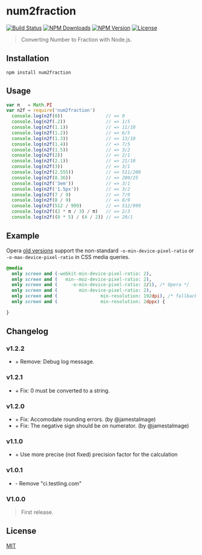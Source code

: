 # num2fraction

[![Build Status](https://travis-ci.org/yisibl/num2fraction.svg)](https://travis-ci.org/yisibl/num2fraction)
[![NPM Downloads](https://img.shields.io/npm/dm/num2fraction.svg?style=flat)](https://www.npmjs.com/package/num2fraction)
[![NPM Version](http://img.shields.io/npm/v/num2fraction.svg?style=flat)](https://www.npmjs.com/package/num2fraction)
[![License](https://img.shields.io/npm/l/num2fraction.svg?style=flat)](http://opensource.org/licenses/MIT)

> Converting Number to Fraction with Node.js.

## Installation

```console
npm install num2fraction
```

## Usage

```js
var π   = Math.PI
var n2f = require('num2fraction')
  console.log(n2f(0))                // => 0
  console.log(n2f(.2))               // => 1/5
  console.log(n2f(1.1))              // => 11/10
  console.log(n2f(1.2))              // => 6/5
  console.log(n2f(1.3))              // => 13/10
  console.log(n2f(1.4))              // => 7/5
  console.log(n2f(1.5))              // => 3/2
  console.log(n2f(2))                // => 2/1
  console.log(n2f(2.1))              // => 21/10
  console.log(n2f(3))                // => 3/1
  console.log(n2f(2.555))            // => 511/200
  console.log(n2f(8.36))             // => 209/25
  console.log(n2f('3em'))            // => 3/1
  console.log(n2f('1.5px'))          // => 3/2
  console.log(n2f(7 / 9)             // => 7/9
  console.log(n2f(8 / 9)             // => 8/9
  console.log(n2f(512 / 999)         // => 512/999
  console.log(n2f((2 * π / 3) / π)   // => 2/3
  console.log(n2f((8 * 5) / (4 / 2)) // => 20/1
```

## Example

Opera [old versions](http://www.opera.com/docs/specs/presto28/css/o-vendor/) support the
non-standard `-o-min-device-pixel-ratio` or `-o-max-device-pixel-ratio` in CSS media queries.

```css
@media
  only screen and (-webkit-min-device-pixel-ratio: 2),
  only screen and (   min--moz-device-pixel-ratio: 2),
  only screen and (     -o-min-device-pixel-ratio: 2/1), /* Opera */
  only screen and (        min-device-pixel-ratio: 2),
  only screen and (                min-resolution: 192dpi), /* fallback */
  only screen and (                min-resolution: 2dppx) { 

}
```

## Changelog

### v1.2.2

* \+ Remove: Debug log message.

### v1.2.1

* \+ Fix: 0 must be converted to a string.

### v1.2.0

* \+ Fix: Accomodate rounding errors. (by @jamestalmage)
* \+ Fix: The negative sign should be on numerator. (by @jamestalmage)

### v1.1.0

* \+ Use more precise (not fixed) precision factor for the calculation

### v1.0.1

* \- Remove "ci.testling.com"

### V1.0.0

> First release.

## License

[MIT](LICENSE)
